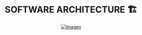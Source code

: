 <div align="center">
  <h1>SOFTWARE ARCHITECTURE 🏗️</h1>
  <a href="URL_DEL_ENLACE"><img src="https://www.encamina.com/wp-content/uploads/2020/10/Arquitectura_20.png" alt="Imagen"></a>
</div>
